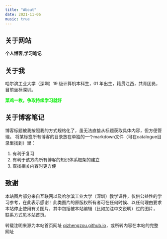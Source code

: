 ```yaml
---
title: "About"
date: 2021-11-06
music: true
---
```




## 关于网站

**个人博客,学习笔记**

## 关于我

哈尔滨工业大学（深圳）19 级计算机本科生，01 年出生，籍贯江西，共青团员，目前坐标深圳。

<font color=gree>**菜鸡一枚，争取持续学习就好**</font>

## 关于博客笔记
博客标题被我按照我的方式规格化了，虽无法直接从标题获取具体内容，但方便管理。
将某标签所有博客的目录放在单独的一个markdown文件（可在catalogue目录里找到）里：
1. 有利于复习
2. 有利于该方向所有博客的知识体系框架的建立
3. 查找相关内容时更方便


## 致谢

本站图片部分来自互联网以及哈尔滨工业大学（深圳）教学课件，仅供公益性的学习参考，在此表示感谢！此类图片的原版权所有者可在任何时候、以任何理由要求本站停止使用有关图片，其中包括被本站编辑（比如加注中文说明）过的图片， 联系方式见本站首页。

转载注明来源为本站首页网址 [qizhengzou.github.io](https://qizhengzou.github.io/)，或所转内容在本站的完整网址

